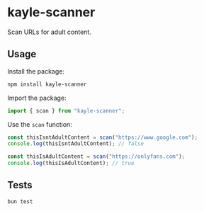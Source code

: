 # kayle-scanner

Scan URLs for adult content.

## Usage

Install the package:

```bash
npm install kayle-scanner
```

Import the package:

```ts
import { scan } from "kayle-scanner";
```

Use the `scan` function:

```ts
const thisIsntAdultContent = scan("https://www.google.com");
console.log(thisIsntAdultContent); // false

const thisIsAdultContent = scan("https://onlyfans.com");
console.log(thisIsAdultContent); // true
```

## Tests

```bash
bun test
```
